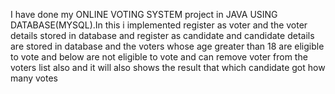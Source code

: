 I have done my ONLINE VOTING SYSTEM project  in JAVA USING DATABASE(MYSQL).In this i implemented register as voter and the voter details stored in database and register as candidate and candidate details are stored in database and the voters whose age greater than 18 are eligible to vote and below are not eligible to vote and can remove voter from the voters list also and it will also shows the result that which candidate got how many votes

